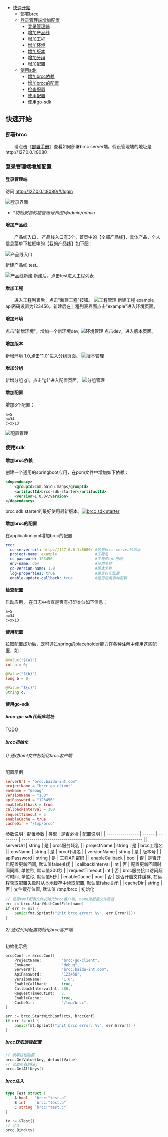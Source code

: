 

* [快速开始](#快速开始)
   * [部署brcc](#部署brcc)
   * [登录管理端增加配置](#登录管理端增加配置)
      * [登录管理端](#登录管理端)
      * [增加产品线](#增加产品线)
      * [增加工程](#增加工程)
      * [增加环境](#增加环境)
      * [增加版本](#增加版本)
      * [增加分组](#增加分组)
      * [增加配置](#增加配置)
   * [使用sdk](#使用sdk)
      * [增加brcc依赖](#增加brcc依赖)
      * [增加brcc的配置](#增加brcc的配置)
      * [检查配置](#检查配置)
      * [使用配置](#使用配置)
      * [使用go-sdk](#使用go-sdk)
## 快速开始
### 部署brcc
&ensp;&ensp;&ensp;&ensp;请点击《[部署手册](./deploy-guide.md)》查看如何部署brcc server端。假设管理端的地址是http://127.0.0.1:8080
### 登录管理端增加配置
#### 登录管理端
访问 http://127.0.0.1:8080/#/login

![登录界面](./img/login.png "登录")

- *\*初始安装的超管账号和密码admin/admin*

#### 增加产品线
&ensp;&ensp;&ensp;&ensp;产品线入口， 产品线入口有3个，首页中的【全部产品线】、具体产品，个人信息菜单下拉框中的【我的产品线】如下图：

![产品线入口](./img/product_entry.png)

新建产品线 test。

![产品线新建](./img/product_create.png)
新建后，点击test进入工程列表
#### 增加工程
&ensp;&ensp;&ensp;&ensp;进入工程列表后，点击"新建工程"按钮。
![工程管理](./img/project-manage.png)
新建工程 example，api密码设置为123456。新建后在工程列表界面点击"example"进入环境页面。
#### 增加环境
点击"新增环境"，增加一个新环境dev,
![环境管理](./img/environment.png)
点击dev，进入版本页面。
#### 增加版本
新增环境 1.0,点击"1.0"进入分组页面。
![版本管理](./img/version-list.png)
#### 增加分组
新增分组 g1，点击"g1"进入配置页面。
![分组管理](./img/group-list.png)
#### 增加配置
增加3个配置：
```
a=5
b=34
c=xx13
```
![配置管理](./img/config-batch.png)
### 使用sdk
#### 增加brcc依赖
创建一个通用的springboot应用，在pom文件中增加如下依赖：
```xml
<dependency>
    <groupId>com.baidu.mapp</groupId>
    <artifactId>brcc-sdk-starter</artifactId>
    <version>1.0.0</version>
</dependency>
```
brcc sdk starter的最好使用最新版本。[![brcc sdk starter](https://maven-badges.herokuapp.com/maven-central/com.baidu.mapp/brcc-sdk-starter/badge.svg)](https://maven-badges.herokuapp.com/maven-central/com.baidu.mapp/brcc-sdk-starter)
#### 增加brcc的配置
在application.yml增加brcc的配置
```yaml
rcc:
  cc-server-url: http://127.0.0.1:8080/ #这里brcc server的地址
  project-name: example                 #工程名
  cc-password: 123456                   #工程的api密码
  env-name: dev                         #环境名称
  cc-version-name: 1.0                  #版本名称
  log-properties: true                  #是否打印配置
  enable-update-callback: true          #是否启用自动更新
```
#### 检查配置
启动应用， 在日志中检查是否有打印类似如下信息：
```
a=5
b=34 
c=xx13 
```
#### 使用配置
拉取配置成功后，既可通过spring的placeholder能力在各种注解中使用这些配置，如：
```java
@Value("${a}")
int a = 0;

@Value("${b}")
long b = 0;

@Value("${c}")
String c;
```

#### 使用go-sdk
##### brcc-go-sdk代码库地址
TODO
##### brcc初始化
###### 1) 通过toml文件初始化brcc客户端
配置示例
```toml
serverUrl = "brcc.baidu-int.com"
projectName = "brcc-go-client"
envName = "debug"
versionName = "1.0"
apiPassword = "123456"
enableCallback = true
callbackInterval = 300
requestTimeout = 5
enableCache = true
cacheDir = "/tmp/brcc"
```
参数说明
| 配置参数         | 类型   | 是否必填 | 配置说明                                                     |
| ---------------- | ------ | -------- | ------------------------------------------------------------ |
| serverUrl        | string | 是       | brcc服务域名                                                 |
| projectName      | string | 是       | brcc工程名                                                   |
| envName          | string | 是       | brcc环境名                                                   |
| versionName      | string | 是       | 版本号                                                       |
| apiPassword      | string | 是       | 工程API密码                                                  |
| enableCallback   | bool   | 否       | 是否开启配置更新回调, 默认值false关闭                        |
| callbackInterval | int    | 否       | 配置更新回调时间间隔, 单位秒, 默认值300秒                    |
| requestTimeout   | int    | 否       | brcc服务接口访问超时时间, 单位秒, 默认值5秒                  |
| enableCache      | bool   | 否       | 是否开启文件缓存, 在远程获取配置失败时从本地缓存中读取配置, 默认值false关闭 |
| cacheDir         | string | 否       | 文件缓存位置, 默认值 /tmp/brcc                               |
初始化
```go
// 使用toml配置文件初始化brcc客户端, name为配置文件路径
err := brcc.StartWithConfFile(name)
if err != nil {
	panic(fmt.Sprintf("init brcc error: %v", err.Error()))
}
```
###### 2) 通过代码配置初始化brcc客户端
初始化示例
```go
brccConf := &rcc.Conf{
	ProjectName:         "brcc-go-client",
	EnvName:             "debug",
	ServerUrl:           "brcc.baidu-int.com",
	ApiPassword:         "123456",
	VersionName:         "1.0",
	EnableCallback:      true,
	CallbackIntervalInt: 300,
	RequestTimeoutInt:   5,
	EnableCache:         true,
	CacheDir:            "/tmp/brcc",
}

err := brcc.StartWithConf(ctx, brccConf)
if err != nil {
	panic(fmt.Sprintf("init brcc error: %v", err.Error()))
}
```
##### brcc获取远程配置
```go
// 获取远程配置
brcc.GetValue(key, defaultValue)
// 读取所有的key
brcc.GetAllKeys()
```
##### brcc注入
```go
type Test struct {
	A bool   `brcc:"test.a"`
	B int    `brcc:"test.b"`
	C string `brcc:"test.c"`
}

tv := &Test{}
// 注入
brcc.Bind(tv)
```

